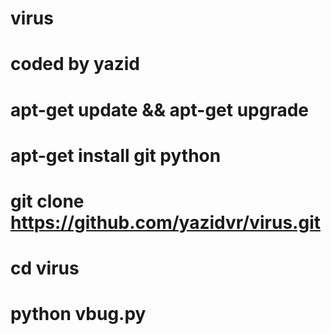 # virus
# coded by yazid

# apt-get update && apt-get upgrade

# apt-get install git python

# git clone https://github.com/yazidvr/virus.git

# cd virus

# python vbug.py


